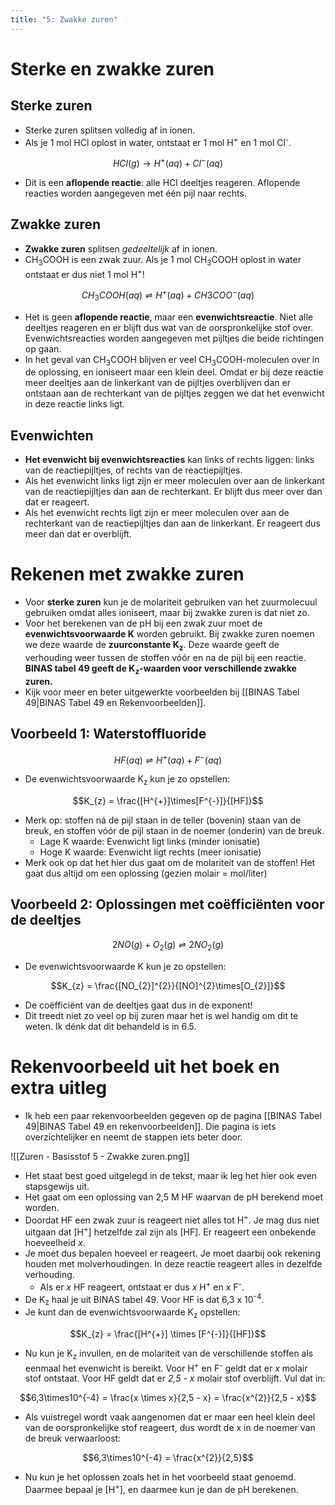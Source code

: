 ```yaml
---
title: "5: Zwakke zuren"
---
```


# Sterke en zwakke zuren
## Sterke zuren
- Sterke zuren splitsen volledig af in ionen.
- Als je 1 mol HCl oplost in water, ontstaat er 1 mol H<sup>+</sup> en 1 mol Cl<sup>-</sup>. 

$$HCl (g) \rightarrow H^{+} (aq) + Cl^{-} (aq)$$
- Dit is een **aflopende reactie**: alle HCl deeltjes reageren. Aflopende reacties worden aangegeven met één pijl naar rechts.

## Zwakke zuren
- **Zwakke zuren** splitsen *gedeeltelijk* af in ionen.
- CH<sub>3</sub>COOH is een zwak zuur. Als je 1 mol CH<sub>3</sub>COOH oplost in water ontstaat er dus niet 1 mol H<sup>+</sup>!
 
$$CH_{3}COOH (aq) \rightleftharpoons H^{+} (aq) + CH3COO^{-} (aq)$$
- Het is geen **aflopende reactie**, maar een **evenwichtsreactie**. Niet alle deeltjes reageren en er blijft dus wat van de oorspronkelijke stof over. Evenwichtsreacties worden aangegeven met pijltjes die beide richtingen op gaan.
- In het geval van CH<sub>3</sub>COOH blijven er veel CH<sub>3</sub>COOH-moleculen over in de oplossing, en ioniseert maar een klein deel. Omdat er bij deze reactie meer deeltjes aan de linkerkant van de pijltjes overblijven dan er ontstaan aan de rechterkant van de pijltjes zeggen we dat het evenwicht in deze reactie links ligt.
## Evenwichten
- **Het evenwicht bij evenwichtsreacties** kan links of rechts liggen: links van de reactiepijltjes, of rechts van de reactiepijltjes.
- Als het evenwicht links ligt zijn er meer moleculen over aan de linkerkant van de reactiepijltjes dan aan de rechterkant. Er blijft dus meer over dan dat er reageert.
- Als het evenwicht rechts ligt zijn er meer moleculen over aan de rechterkant van de reactiepijltjes dan aan de linkerkant. Er reageert dus meer dan dat er overblijft.

# Rekenen met zwakke zuren
- Voor **sterke zuren** kun je de molariteit gebruiken van het zuurmolecuul gebruiken omdat alles ioniseert, maar bij zwakke zuren is dat niet zo.
- Voor het berekenen van de pH bij een zwak zuur moet de **evenwichtsvoorwaarde K** worden gebruikt. Bij zwakke zuren noemen we deze waarde de **zuurconstante K<sub>z</sub>**. Deze waarde geeft de verhouding weer tussen de stoffen vóór en na de pijl bij een reactie. **BINAS tabel 49 geeft de K<sub>z</sub>-waarden voor verschillende zwakke zuren.**
- Kijk voor meer en beter uitgewerkte voorbeelden bij [[BINAS Tabel 49|BINAS Tabel 49 en Rekenvoorbeelden]].

## Voorbeeld 1: Waterstoffluoride

$$HF (aq) \rightleftharpoons H^{+} (aq)+ F^{-} (aq)$$
- De evenwichtsvoorwaarde K<sub>z</sub> kun je zo opstellen:

 $$K_{z} = \frac{[H^{+}]\times[F^{-}]}{[HF]}$$
- Merk op: stoffen ná de pijl staan in de teller (bovenin) staan van de breuk, en stoffen vóór de pijl staan in de noemer (onderin) van de breuk.
	- Lage K waarde: Evenwicht ligt links (minder ionisatie)
	- Hoge K waarde: Evenwicht ligt rechts (meer ionisatie)
- Merk ook op dat het hier dus gaat om de molariteit van de stoffen! Het gaat dus altijd om een oplossing (gezien molair = mol/liter)

## Voorbeeld 2: Oplossingen met coëfficiënten voor de deeltjes

$$ 2NO (g) + O_{2} (g) \rightleftharpoons 2 NO_{2} (g)$$
- De evenwichtsvoorwaarde K kun je zo opstellen:
 
$$K_{z} = \frac{[NO_{2}]^{2}}{[NO]^{2}\times[O_{2}]}$$
- De coëfficiënt van de deeltjes gaat dus in de exponent!
- Dit treedt niet zo veel op bij zuren maar het is wel handig om dit te weten. Ik dénk dat dit behandeld is in 6.5.

# Rekenvoorbeeld uit het boek en extra uitleg
- Ik heb een paar rekenvoorbeelden gegeven op de pagina [[BINAS Tabel 49|BINAS Tabel 49 en rekenvoorbeelden]]. Die pagina is iets overzichtelijker en neemt de stappen iets beter door.

![[Zuren - Basisstof 5 - Zwakke zuren.png]]
- Het staat best goed uitgelegd in de tekst, maar ik leg het hier ook even stapsgewijs uit.
- Het gaat om een oplossing van 2,5 M HF waarvan de pH berekend moet worden.
- Doordat HF een zwak zuur is reageert niet alles tot H<sup>+</sup>. Je mag dus niet uitgaan dat \[H<sup>+</sup>\] hetzelfde zal zijn als \[HF\]. Er reageert een onbekende hoeveelheid *x*.
- Je moet dus bepalen hoeveel er reageert. Je moet daarbij ook rekening houden met molverhoudingen. In deze reactie reageert alles in dezelfde verhouding.
	- Als er *x* HF reageert, ontstaat er dus *x* H<sup>+</sup> en x F<sup>-</sup>.
- De K<sub>z</sub> haal je uit BINAS tabel 49. Voor HF is dat 6,3 x 10<sup>-4</sup>.
- Je kunt dan de evenwichtsvoorwaarde K<sub>z</sub> opstellen:

$$K_{z} = \frac{[H^{+}] \times [F^{-}]}{[HF]}$$
- Nu kun je K<sub>z</sub> invullen, en de molariteit van de verschillende stoffen als eenmaal het evenwicht is bereikt. Voor H<sup>+</sup> en F<sup>-</sup> geldt dat er *x* molair stof ontstaat. Voor HF geldt dat er *2,5 - x* molair stof overblijft. Vul dat in:

$$6,3\times10^{-4} = \frac{x \times x}{2,5 - x} = \frac{x^{2}}{2,5 - x}$$
- Als vuistregel wordt vaak aangenomen dat er maar een heel klein deel van de oorspronkelijke stof reageert, dus wordt de x in de noemer van de breuk verwaarloost:

$$6,3\times10^{-4} = \frac{x^{2}}{2,5}$$
- Nu kun je het oplossen zoals het in het voorbeeld staat genoemd. Daarmee bepaal je \[H<sup>+</sup>\], en daarmee kun je dan de pH berekenen.